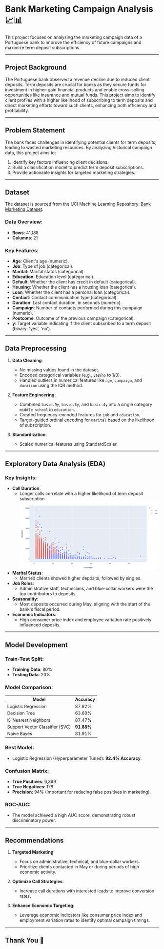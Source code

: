 # Bank Marketing Campaign Analysis 📈📊

This project focuses on analyzing the marketing campaign data of a Portuguese bank to improve the efficiency of future campaigns and maximize term deposit subscriptions.

---

## Project Background

The Portuguese bank observed a revenue decline due to reduced client deposits. Term deposits are crucial for banks as they secure funds for investment in higher-gain financial products and enable cross-selling opportunities like insurance and mutual funds. This project aims to identify client profiles with a higher likelihood of subscribing to term deposits and direct marketing efforts toward such clients, enhancing both efficiency and profitability.

---

## Problem Statement

The bank faces challenges in identifying potential clients for term deposits, leading to wasted marketing resources. By analyzing historical campaign data, this project aims to:

1. Identify key factors influencing client decisions.
2. Build a classification model to predict term deposit subscriptions.
3. Provide actionable insights for targeted marketing strategies.

---

## Dataset

The dataset is sourced from the UCI Machine Learning Repository: [Bank Marketing Dataset](https://archive.ics.uci.edu/ml/datasets/bank+marketing).

### Data Overview:
- **Rows**: 41,188
- **Columns**: 21

### Key Features:
- **Age**: Client's age (numeric).
- **Job**: Type of job (categorical).
- **Marital**: Marital status (categorical).
- **Education**: Education level (categorical).
- **Default**: Whether the client has credit in default (categorical).
- **Housing**: Whether the client has a housing loan (categorical).
- **Loan**: Whether the client has a personal loan (categorical).
- **Contact**: Contact communication type (categorical).
- **Duration**: Last contact duration, in seconds (numeric).
- **Campaign**: Number of contacts performed during this campaign (numeric).
- **Poutcome**: Outcome of the previous campaign (categorical).
- **y**: Target variable indicating if the client subscribed to a term deposit (binary: 'yes', 'no').

---

## Data Preprocessing

1. **Data Cleaning**:
   - No missing values found in the dataset.
   - Encoded categorical variables (e.g., `yes`/`no` to 1/0).
   - Handled outliers in numerical features like `age`, `campaign`, and `duration` using the IQR method.

2. **Feature Engineering**:
   - Combined `basic.9y`, `basic.6y`, and `basic.4y` into a single category `middle school` in `education`.
   - Created frequency-encoded features for `job` and `education`.
   - Target-guided ordinal encoding for `marital` based on the likelihood of subscription.

3. **Standardization**:
   - Scaled numerical features using StandardScaler.

---

## Exploratory Data Analysis (EDA)

### Key Insights:
- **Call Duration**:
  - Longer calls correlate with a higher likelihood of term deposit subscription.
    ![Call Duration](images/call_duration.png)
- **Marital Status**:
  - Married clients showed higher deposits, followed by singles.
- **Job Roles**:
  - Administrative staff, technicians, and blue-collar workers were the top contributors to deposits.
- **Seasonality**:
  - Most deposits occurred during May, aligning with the start of the bank's fiscal period.
- **Economic Indicators**:
  - High consumer price index and employee variation rate positively influenced deposits.

---

## Model Development

### Train-Test Split:
- **Training Data**: 80%
- **Testing Data**: 20%

### Model Comparison:

| Model               | Accuracy |
|---------------------|----------|
| Logistic Regression | 87.82%   |
| Decision Tree       | 63.60%   |
| K-Nearest Neighbors | 87.47%   |
| Support Vector Classifier (SVC) | **91.88%** |
| Naive Bayes         | 81.91%   |

### Best Model:
- Logistic Regression (Hyperparameter Tuned): **92.4% Accuracy**.

### Confusion Matrix:
- **True Positives**: 6,399
- **True Negatives**: 178
- **Precision**: 94% (Important for reducing false positives in marketing).

### ROC-AUC:
- The model achieved a high AUC score, demonstrating robust discriminatory power.

---

## Recommendations

1. **Targeted Marketing**:
   - Focus on administrative, technical, and blue-collar workers.
   - Prioritize clients contacted in May or during periods of high economic activity.

2. **Optimize Call Strategies**:
   - Increase call durations with interested leads to improve conversion rates.

3. **Enhance Economic Targeting**:
   - Leverage economic indicators like consumer price index and employment variation rates to identify optimal campaign timings.

---

## Thank You 🙏

